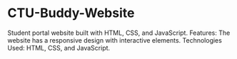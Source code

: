 # CTU-Buddy-Website
Student portal website built with HTML, CSS, and JavaScript.
Features: The website has a responsive design with interactive elements.
Technologies Used: HTML, CSS, and JavaScript.

